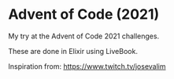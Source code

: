 # Advent of Code (2021)

My try at the Advent of Code 2021 challenges. 

These are done in Elixir using LiveBook.

Inspiration from: https://www.twitch.tv/josevalim
